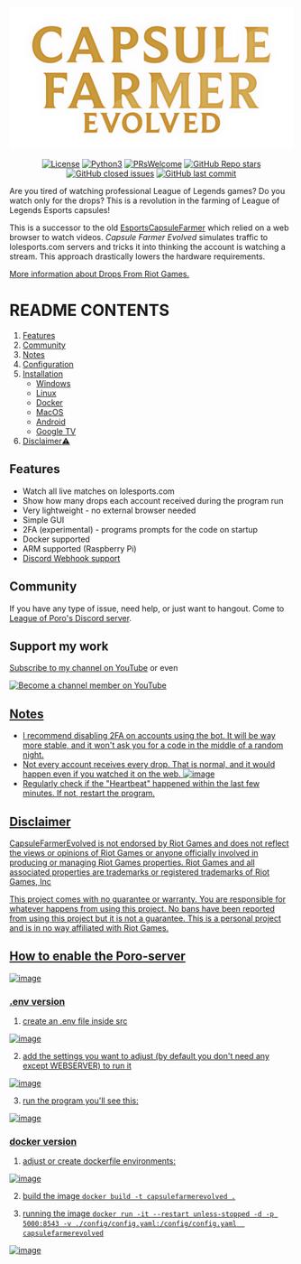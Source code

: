 ![# Capsule Farmer Evolved](https://raw.githubusercontent.com/LeagueOfPoro/CapsuleFarmerEvolved/master/.github/banner.png)
<!-- Font for banner above by Riot Games BeaufortForLoL https://brand.riotgames.com/en-us/league-of-legends/typography/ -->
<p align="center">
<a href="https://github.com/LeagueOfPoro/CapsuleFarmerEvolved/blob/master/LICENSE"><img alt="License" src="https://img.shields.io/badge/license-CC%20BY--NC--SA%204.0-orange"></a>
<a href="https://www.python.org/downloads/release/python-3100/"><img alt="Python3" src="https://img.shields.io/badge/built%20for-Python%E2%89%A53.10-red.svg?style=flat"></a>
<a href="https://github.com/LeagueOfPoro/CapsuleFarmerEvolved/pulls"><img alt="PRsWelcome" src="https://img.shields.io/badge/PRs-welcome-brightgreen.svg?style=flat"></a>
<a href="https://github.com/LeagueOfPoro/CapsuleFarmerEvolved/stargazers"><img alt="GitHub Repo stars" src="https://img.shields.io/github/stars/LeagueOfPoro/CapsuleFarmerEvolved"></a>
<a href="https://github.com/LeagueOfPoro/CapsuleFarmerEvolved/issues?q=is%3Aissue+is%3Aclosed"><img alt="GitHub closed issues" src="https://img.shields.io/github/issues-closed/LeagueOfPoro/CapsuleFarmerEvolved"></a>
<a href="https://github.com/LeagueOfPoro/CapsuleFarmerEvolved"><img alt="GitHub last commit" src="https://img.shields.io/github/last-commit/LeagueOfPoro/CapsuleFarmerEvolved"></a>
</p>

Are you tired of watching professional League of Legends games? Do you watch only for the drops? This is a revolution in the farming of League of Legends Esports capsules!

This is a successor to the old [EsportsCapsuleFarmer](https://github.com/LeagueOfPoro/EsportsCapsuleFarmer) which relied on a web browser to watch videos. *Capsule Farmer Evolved* simulates traffic to lolesports.com servers and tricks it into thinking the account is watching a stream. This approach drastically lowers the hardware requirements.

[More information about Drops From Riot Games.](https://lolesports.com/article/drops-information-for-lol-esports-season-2023/blt15759d60486d16cc)


# README CONTENTS 
1. [Features](#features) 
2. [Community](#community)
3. [Notes](#notes)
4. [Configuration](https://github.com/LeagueOfPoro/CapsuleFarmerEvolved/wiki/Configuration)
5. [Installation](https://github.com/LeagueOfPoro/CapsuleFarmerEvolved/wiki)
    - [Windows](https://github.com/LeagueOfPoro/CapsuleFarmerEvolved/wiki/Advanced-Installation-for-Windows)
    - [Linux](https://github.com/LeagueOfPoro/CapsuleFarmerEvolved/wiki/Advanced-Installation-for-Linux)
    - [Docker](https://github.com/LeagueOfPoro/CapsuleFarmerEvolved/wiki/Advanced-Installation-for-Docker)
    - [MacOS](https://github.com/LeagueOfPoro/CapsuleFarmerEvolved/wiki/Advanced-Installation-for-MacOS)
    - [Android](https://github.com/LeagueOfPoro/CapsuleFarmerEvolved/wiki/Advanced-Installation-for-Android)
    - [Google TV](https://github.com/LeagueOfPoro/CapsuleFarmerEvolved/wiki/Advanced-Installation-for-Google-TV)
6. [Disclaimer⚠️](#disclaimer)

## Features
- Watch all live matches on lolesports.com
- Show how many drops each account received during the program run
- Very lightweight - no external browser needed
- Simple GUI
- 2FA (experimental) - programs prompts for the code on startup
- Docker supported
- ARM supported (Raspberry Pi)
- [Discord Webhook support](https://github.com/LeagueOfPoro/CapsuleFarmerEvolved/wiki/Configuration#configuration-options)

## Community
If you have any type of issue, need help, or just want to hangout. Come to [League of Poro's Discord server](https://discord.gg/ebm5MJNvHU).

## Support my work
[Subscribe to my channel on YouTube](https://www.youtube.com/channel/UCwgpdTScSd788qILhLnyyyw?sub_confirmation=1) or even

<a href='https://www.youtube.com/channel/UCwgpdTScSd788qILhLnyyyw/join' target='_blank'><img height='35' style='border:0px;height:46px;' src='https://share.leagueofporo.com/yt_member.png' border='0' alt='Become a channel member on YouTube' />

## Notes
- I recommend disabling 2FA on accounts using the bot. It will be way more stable, and it won't ask you for a code in the middle of a random night.
- Not every account receives every drop. That is normal, and it would happen even if you watched it on the web.
![image](https://user-images.githubusercontent.com/95635582/215994461-4f613b76-0e96-4b1a-b138-f1caa748df65.png)
- Regularly check if the "Heartbeat" happened within the last few minutes. If not, restart the program.

## Disclaimer 
CapsuleFarmerEvolved is not endorsed by Riot Games and does not reflect the views or opinions of Riot Games or anyone officially involved in producing or managing Riot Games properties. Riot Games and all associated properties are trademarks or registered trademarks of Riot Games, Inc

This project comes with no guarantee or warranty. You are responsible for whatever happens from using this project. No bans have been reported from using this project but it is not a guarantee. This is a personal project and is in no way affiliated with Riot Games.
<!-- Properly citing disclaimer from Riot Games Developer Portal https://developer.riotgames.com/docs/lol -->

<!-- !!!! Do not delete this pull request template! !!!! -->
<!-- Pull requests that do not follow this template are likely to be ignored and closed. -->

<!-- Add the issues this PR fixes here. If no issues are related to this PR, then this line can be removed. -->
<!-- Add further issues with a full "Fixes #[issue_no]" line to ensure GitHub closes each one when the PR is merged. -->

## How to enable the Poro-server

![image](https://user-images.githubusercontent.com/10279395/220099601-0bbd4e1a-7955-4fed-a876-e6b274b04086.png)

### .env version

1. create an .env file inside src

![image](https://user-images.githubusercontent.com/10279395/220187569-ac6dea37-6872-4186-9186-4d1cc2714572.png)

2. add the settings you want to adjust (by default you don't need any except WEBSERVER) to run it

![image](https://user-images.githubusercontent.com/10279395/220187788-8bcddc3f-e24d-4db5-b90f-d1bf6f604d55.png)

3. run the program you'll see this:

![image](https://user-images.githubusercontent.com/10279395/220190566-67af98af-1fd7-4ea9-a6c8-a1370113ad64.png)

### docker version

1. adjust or create dockerfile environments:

![image](https://user-images.githubusercontent.com/10279395/220190397-ed487ed9-680d-4a5d-9e63-05a435cf68c9.png)

2. build the image ```docker build -t capsulefarmerevolved .```

3. running the image ```docker run -it --restart unless-stopped -d -p 5000:8543 -v ./config/config.yaml:/config/config.yaml  capsulefarmerevolved```

![image](https://user-images.githubusercontent.com/10279395/220190640-1ef3da7c-d913-4b20-9283-d98714aa5875.png)
